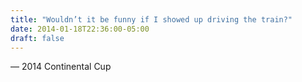 ```yaml
---
title: "Wouldn’t it be funny if I showed up driving the train?"
date: 2014-01-18T22:36:00-05:00
draft: false
---
```

— 2014 Continental Cup
<!--more--> 

